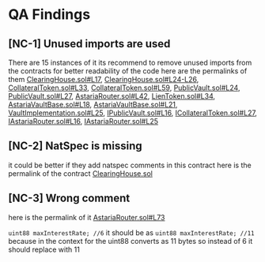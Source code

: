 # QA Findings

## [NC-1] Unused imports are used
There are 15 instances of it 
its recommend to remove unused imports from the contracts for better readability of the code
here are the permalinks of them
[ClearingHouse.sol#L17](https://github.com/code-423n4/2023-01-astaria/blob/1bfc58b42109b839528ab1c21dc9803d663df898/src/ClearingHouse.sol#L17),
[ClearingHouse.sol#L24-L26](https://github.com/code-423n4/2023-01-astaria/blob/1bfc58b42109b839528ab1c21dc9803d663df898/src/ClearingHouse.sol#L24-L26),
[CollateralToken.sol#L33](https://github.com/code-423n4/2023-01-astaria/blob/1bfc58b42109b839528ab1c21dc9803d663df898/src/CollateralToken.sol#L33),
[CollateralToken.sol#L59](https://github.com/code-423n4/2023-01-astaria/blob/1bfc58b42109b839528ab1c21dc9803d663df898/src/CollateralToken.sol#L59),
[PublicVault.sol#L24](https://github.com/code-423n4/2023-01-astaria/blob/1bfc58b42109b839528ab1c21dc9803d663df898/src/PublicVault.sol#L24),
[PublicVault.sol#L27](https://github.com/code-423n4/2023-01-astaria/blob/1bfc58b42109b839528ab1c21dc9803d663df898/src/PublicVault.sol#L27),
[AstariaRouter.sol#L42](https://github.com/code-423n4/2023-01-astaria/blob/1bfc58b42109b839528ab1c21dc9803d663df898/src/AstariaRouter.sol#L42),
[LienToken.sol#L34](https://github.com/code-423n4/2023-01-astaria/blob/1bfc58b42109b839528ab1c21dc9803d663df898/src/LienToken.sol#L34),
[AstariaVaultBase.sol#L18](https://github.com/code-423n4/2023-01-astaria/blob/1bfc58b42109b839528ab1c21dc9803d663df898/src/AstariaVaultBase.sol#L18),
[AstariaVaultBase.sol#L21](https://github.com/code-423n4/2023-01-astaria/blob/1bfc58b42109b839528ab1c21dc9803d663df898/src/AstariaVaultBase.sol#L21),
[VaultImplementation.sol#L25](https://github.com/code-423n4/2023-01-astaria/blob/1bfc58b42109b839528ab1c21dc9803d663df898/src/VaultImplementation.sol#L25),
[IPublicVault.sol#L16](https://github.com/code-423n4/2023-01-astaria/blob/1bfc58b42109b839528ab1c21dc9803d663df898/src/interfaces/IPublicVault.sol#L16),
[ICollateralToken.sol#L27](https://github.com/code-423n4/2023-01-astaria/blob/1bfc58b42109b839528ab1c21dc9803d663df898/src/interfaces/ICollateralToken.sol#L27),
[IAstariaRouter.sol#L16](https://github.com/code-423n4/2023-01-astaria/blob/1bfc58b42109b839528ab1c21dc9803d663df898/src/interfaces/IAstariaRouter.sol#L16),
[IAstariaRouter.sol#L25](https://github.com/code-423n4/2023-01-astaria/blob/1bfc58b42109b839528ab1c21dc9803d663df898/src/interfaces/IAstariaRouter.sol#L25)

## [NC-2] NatSpec is missing
it could be better if they add natspec comments in this contract 
here is the permalink of the contract
[ClearingHouse.sol](https://github.com/code-423n4/2023-01-astaria/blob/main/src/ClearingHouse.sol)

## [NC-3] Wrong comment 
here is the permalink of it [AstariaRouter.sol#L73](https://github.com/code-423n4/2023-01-astaria/blob/1bfc58b42109b839528ab1c21dc9803d663df898/src/interfaces/IAstariaRouter.sol#L73)

`uint88 maxInterestRate; //6` 
it should be as 
`uint88 maxInterestRate; //11`
because in the context  for the uint88 converts as 11 bytes 
so instead of 6 it should replace with 11
